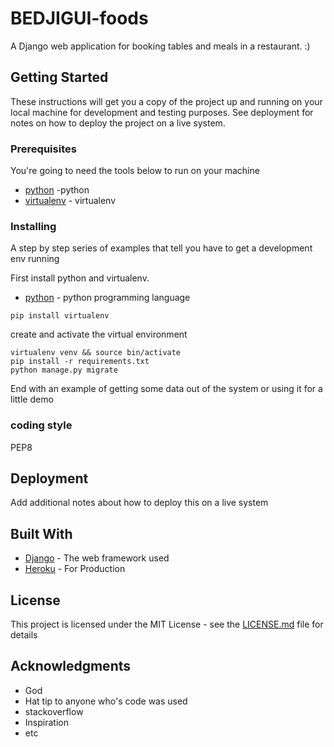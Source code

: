 # BEDJIGUI-foods

A Django web application for booking tables and meals in a restaurant. :)

## Getting Started

These instructions will get you a copy of the project up and running on your local machine for development and testing purposes. See deployment for notes on how to deploy the project on a live system.

### Prerequisites

You're going to need the tools below to run on your machine

- [python](https://www.python.org) -python
- [virtualenv](http://docs.python-guide.org/en/latest/dev/virtualenvs/) - virtualenv

### Installing

A step by step series of examples that tell you have to get a development env running

First install python and virtualenv.

- [python](https://www.python.org/downloads/) - python programming language

```
pip install virtualenv

```

create and activate the virtual environment

```
virtualenv venv && source bin/activate
pip install -r requirements.txt
python manage.py migrate

```

End with an example of getting some data out of the system or using it for a little demo

### coding style

PEP8

## Deployment

Add additional notes about how to deploy this on a live system

## Built With

- [Django](https://www.djangoproject.com/) - The web framework used
- [Heroku](https://www.heroku.com) - For Production

## License

This project is licensed under the MIT License - see the [LICENSE.md](LICENSE.md) file for details

## Acknowledgments

- God
- Hat tip to anyone who's code was used
- stackoverflow
- Inspiration
- etc
